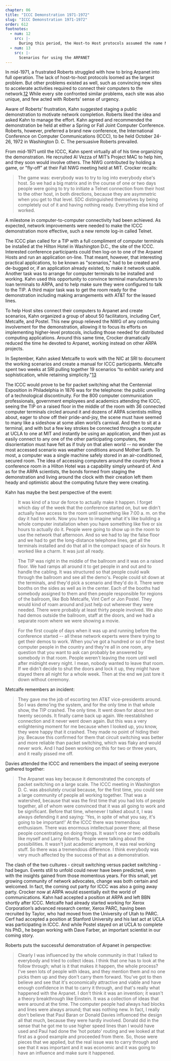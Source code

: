 ```yaml
---
chapter: 06
title: "ICCC Demonstration 1971-1972"
slug: "ICCC Demonstration 1971-1972"
order: 612
footnotes:
  - num: 12
    src: |-
      During this period, the Host-to Host protocols assumed the name Network Control Program, or NCP, which was originally the name of the software that enabled hosts to talk to IMPs The name change reflected the importance and significance of the Host-to-Host software, a subject to occupy an important role in future chapters.    
  - num: 13
    src: |-
      Scenarios for using the ARPANET  
---
```


In mid-1971, a frustrated Roberts struggled with how to bring Arpanet into full operation. The lack of host-to-host protocols loomed as the largest problem. But other problems existed as well, such as convincing new sites to accelerate activities required to connect their computers to the network.<a name="fnloc12" href="#fn12">12</a>  While every site confronted similar problems, each site was also unique, and few acted with Roberts’ sense of urgency.

Aware of Roberts’ frustration, Kahn suggested staging a public demonstration to motivate network completion. Roberts liked the idea and asked Kahn to manage the effort. Kahn agreed and recommended the demonstration be held at either a Spring or Fall Joint Computer Conference. Roberts, however, preferred a brand new conference, the International Conference on Computer Communications (ICCC), to be held October 24-26, 1972 in Washington D. C. The persuasive Roberts prevailed.

From mid-1971 until the ICCC, Kahn spent virtually all of his time organizing the demonstration. He recruited Al Vezza of MIT’s Project MAC to help him, and they soon would involve others. The NWG contributed by holding a game, or "fly-off” at their Fall NWG meeting held at MIT. Crocker recalls:

>The game was: everybody was to try to log into everybody else's host. So we had a big matrix and in the course of one or two days people were going to try to initiate a Telnet connection from their host to the other host, in both directions, because they are asymmetric when you get to that level. SDC distinguished themselves by being completely out of it and having nothing ready. Everything else kind of worked.

A milestone in computer-to-computer connectivity had been achieved. As expected, network improvements were needed to make the ICCC demonstration more effective, such a new remote log-in called Telnet.

The ICCC plan called for a TIP with a full compliment of computer terminals be installed at the Hilton Hotel in Washington D.C., the site of the ICCC. Interested conference participants could then log-on to one of the Arpanet Hosts and run an application on-line. That meant, however, that interesting practical applications, to be known as "scenarios," had to be created and de-bugged or, if an application already existed, to make it network usable. Another task was to arrange for computer terminals to be installed and working. Kahn used this opportunity to convince terminal manufacturers to loan terminals to ARPA, and to help make sure they were configured to talk to the TIP. A third major task was to get the room ready for the demonstration including making arrangements with AT&T for the leased lines.

To help Host sites connect their computers to Arpanet and create scenarios, Kahn organized a group of about 50 facilitators, including Cerf, Metcalfe, and Postel. This new group relieved the NWG of any continuing involvement for the demonstration, allowing it to focus its efforts on implementing higher-level protocols, including those needed for distributed computing applications. Around this same time, Crocker dramatically reduced the time he devoted to Arpanet, working instead on other ARPA projects.

In September, Kahn asked Metcalfe to work with the NIC at SRI to document the working scenarios and create a manual for ICCC participants. Metcalfe spent two weeks at SRI pulling together 19 scenarios “to exhibit variety and sophistication, while retaining simplicity."<a name="fnloc13" href="#fn13">13</a>

The ICCC would prove to be for packet switching what the Centennial Exposition in Philadelphia in 1876 was for the telephone: the public unveiling of a technological discontinuity. For the 800 computer communication professionals, government employees and academics attending the ICCC, seeing the TIP on a raised floor in the middle of the room with 36 connected computer terminals circled around it and dozens of ARPA scientists milling about, eager to show off their pride-and-joy, the scene must have seemed to many like a sideshow at some alien world’s carnival. And then to sit at a terminal, and with but a few key strokes be connected through a computer at UCLA to one at MIT and instantly be using an application, and then just as easily connect to any one of the other participating computers, the disorientation must have felt as if truly on that alien world -- no wonder the most accessed scenario was weather conditions around Mother Earth. To most, a computer was a single machine safely stored in an air-conditioned, secured room. The idea of accessing computers around the country from a conference room in a Hilton Hotel was a capability simply unheard of. And as for the ARPA scientists, the bonds formed from staging the demonstration and living around the clock with their creation left them heady and optimistic about the computing future they were creating.

Kahn has maybe the best perspective of the event:

>It was kind of a tour de force to actually make it happen. I forget which day of the week that the conference started on, but we didn't actually have access to the room until something like 7:00 a. m. on the day it had to work. Now you have to imagine what it's like building a whole computer installation when you have something like five or six hours to actually do it. People were going to show up in the room to use the network that afternoon. And so we had to lay the false floor and we had to get the long-distance telephone lines, get all the terminals installed and do that all in the compact space of six hours. It worked like a charm. It was just all ready.

>The TIP was right in the middle of the ballroom and it was on a raised floor. We had ramps all around it to get people in and out and to handle the cabling. It was structured so that people could walk through the ballroom and see all the demo's. People could sit down at the terminals, and they'd pick a scenario and they'd do it. There were booths on the sides as well as in the center. Each of the booths had somebody assigned to them and then people responsible for regions of the ballroom, like Bob Metcalfe, Vint Cerf or Jon Postel. They would kind of roam around and just help out wherever they were needed. There were probably at least thirty people involved. We also had demos outside the ballroom, staff at the doors, and we had a separate room where we were showing a movie.

>For the first couple of days when it was up and running before the conference started -- all these network experts were there trying to get their demos to work. When you've got a hundred or so of the best computer people in the country and they're all in one room, any question that you want to ask can probably be answered by somebody in that room. People weren't leaving the room until well after midnight every night. I mean, nobody wanted to leave that room. If we didn't decide to shut the doors and lock it up, they might have stayed there all night for a whole week. Then at the end we just tore it down without ceremony.

Metcalfe remembers an incident:

>They gave me the job of escorting ten AT&T vice-presidents around. So I was demo'ing the system, and for the only time in that whole show, the TIP crashed.  The only time. It went down for about ten or twenty seconds. It finally came back up again. We reestablished connection and it never went down again. But this was a very enlightening moment for me because when I looked up, you know, they were happy that it crashed. They made no point of hiding their joy. Because this confirmed for them that circuit switching was better and more reliable than packet switching, which was flaky and would never work. And I had been working on this for two or three years, and it really pissed me off.

Davies attended the ICCC and remembers the impact of seeing everyone gathered together:

>The Arpanet was key because it demonstrated the concepts of packet switching on a large scale. The ICCC meeting in Washington D. C. was absolutely crucial because, for the first time, you could see a large community of people all working together. That was a watershed, because that was the first time that you had lots of people together, all of whom were convinced that it was all going to work and be significant. Before that time, whenever I talked about it, I was always defending it and saying: 'Yes, in spite of what you say, it's going to be important!' At the ICCC there was tremendous enthusiasm. There was enormous intellectual power there; all these people concentrating on doing things. It wasn't one or two oddballs like myself and Larry Roberts. People were talking about the possibilities. It wasn't just academic anymore, it was real working stuff. So there was a tremendous difference. I think everybody was very much affected by the success of that as a demonstration.

The clash of the two cultures - circuit switching versus packet switching - had begun. Events still to unfold could never have been predicted, even with the insights gained from those momentous years. For this small, yet growing community of network advocates, change was both certain and welcomed. In fact, the coming out party for ICCC was also a going away party. Crocker now at ARPA would essentially exit the world of communications. Kahn had accepted a position at ARPA and left BBN shortly after ICCC. Metcalfe had already started working for Xerox Corporation’s advanced research center, Xerox PARC, having been recruited by Taylor, who had moved from the University of Utah to PARC. Cerf had accepted a position at Stanford University and his last act at UCLA was participating in ICCC. And while Postel stayed on at UCLA to complete his PhD., he began working with Dave Farber, an important scientist in our coming story.

Roberts puts the successful demonstration of Arpanet in perspective:

>Clearly I was influenced by the whole community in that I talked to everybody and tried to collect ideas. I think that one has to look at the follow through; what is it that makes it happen, the whole process? I've seen lots of people with ideas, and they mention them and no one picks them up and they don't carry them forward. You've got to then believe and see that it's economically attractive and viable and have enough confidence in that to carry it through, and that's really what happened with the Arpanet. I don't think it was an invention; it wasn't a theory breakthrough like Einstein. It was a collection of ideas that were around at the time. The computer people had always had blocks and lines were always around; that was nothing new. In fact, I really don't believe that Paul Baran or Donald Davies influenced the design all that much, because they were hardly involved. Donald did in the sense that he got me to use higher speed lines than I would have used and Paul had done the 'hot potato' routing and we looked at that first as a good example and proceeded from there. So, those were pieces that we applied, but the real issue was to carry through and see that it was important and it was economic and it was going to have an influence and make sure it happened.
